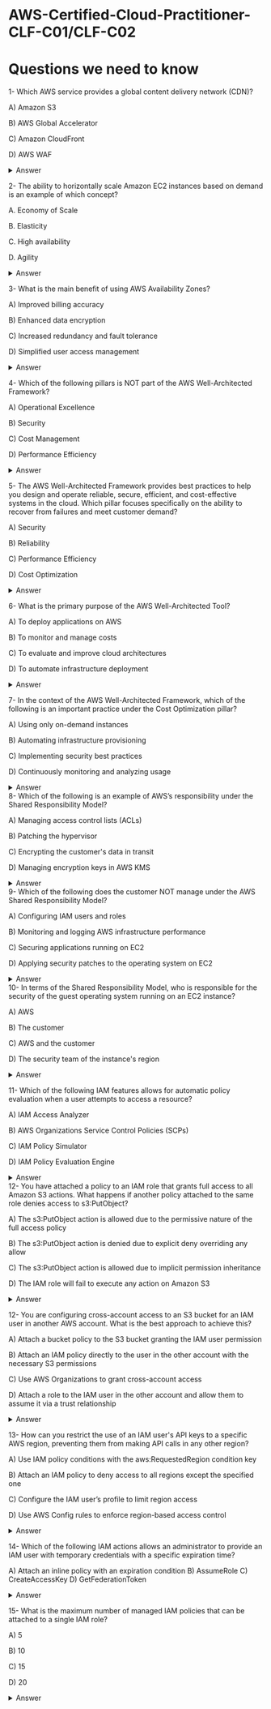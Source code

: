 # AWS-Certified-Cloud-Practitioner-CLF-C01/CLF-C02
# Questions we need to know

1- Which AWS service provides a global content delivery network (CDN)? 

A) Amazon S3

B) AWS Global Accelerator

C) Amazon CloudFront

D) AWS WAF
 <details markdown=1><summary markdown='span'>Answer</summary>
      Correct answer: C
    </details>

2- The ability to horizontally scale Amazon EC2 instances based on demand is an example of which concept?
  
A. Economy of Scale

B. Elasticity

C. High availability

D. Agility
 <details markdown=1><summary markdown='span'>Answer</summary>
      Correct answer: B
    </details>

3- What is the main benefit of using AWS Availability Zones?

A) Improved billing accuracy

B) Enhanced data encryption

C) Increased redundancy and fault tolerance

D) Simplified user access management
 <details markdown=1><summary markdown='span'>Answer</summary>
      Correct answer: C
    </details>

4- Which of the following pillars is NOT part of the AWS Well-Architected Framework?

A) Operational Excellence

B) Security

C) Cost Management

D) Performance Efficiency
 <details markdown=1><summary markdown='span'>Answer</summary>
      Correct answer: C
    </details>

5- The AWS Well-Architected Framework provides best practices to help you design and operate reliable, secure, efficient, and cost-effective systems in the cloud. Which pillar focuses specifically on the ability to recover from failures and meet customer demand?

A) Security

B) Reliability

C) Performance Efficiency

D) Cost Optimization
<details markdown=1><summary markdown='span'>Answer</summary>
      Correct answer: B
    </details>

6- What is the primary purpose of the AWS Well-Architected Tool?

A) To deploy applications on AWS

B) To monitor and manage costs

C) To evaluate and improve cloud architectures 

D) To automate infrastructure deployment
<details markdown=1><summary markdown='span'>Answer</summary>
      Correct answer: C
    </details>

7- In the context of the AWS Well-Architected Framework, which of the following is an important practice under the Cost Optimization pillar?

A) Using only on-demand instances

B) Automating infrastructure provisioning

C) Implementing security best practices

D) Continuously monitoring and analyzing usage 
<details markdown=1><summary markdown='span'>Answer</summary>
      Correct answer:D
    </details>
8- Which of the following is an example of AWS’s responsibility under the Shared Responsibility Model?

A) Managing access control lists (ACLs)

B) Patching the hypervisor

C) Encrypting the customer's data in transit

D) Managing encryption keys in AWS KMS
<details markdown=1><summary markdown='span'>Answer</summary>
      Correct answer:B
    </details>
 9-  Which of the following does the customer NOT manage under the AWS Shared Responsibility Model?

A) Configuring IAM users and roles

B) Monitoring and logging AWS infrastructure performance

C) Securing applications running on EC2

D) Applying security patches to the operating system on EC2
<details markdown=1><summary markdown='span'>Answer</summary>
      Correct answer:B
    </details>
 10- In terms of the Shared Responsibility Model, who is responsible for the security of the guest operating system running on an EC2 instance?

A) AWS

B) The customer

C) AWS and the customer

D) The security team of the instance's region
<details markdown=1><summary markdown='span'>Answer</summary>
      Correct answer:B
    </details>

11- Which of the following IAM features allows for automatic policy evaluation when a user attempts to access a resource?

A) IAM Access Analyzer

B) AWS Organizations Service Control Policies (SCPs)

C) IAM Policy Simulator

D) IAM Policy Evaluation Engine    
<details markdown=1><summary markdown='span'>Answer</summary>
      Correct answer:D
    </details>
12- You have attached a policy to an IAM role that grants full access to all Amazon S3 actions. What happens if another policy attached to the same role denies access to s3:PutObject?

A) The s3:PutObject action is allowed due to the permissive nature of the full access policy

B) The s3:PutObject action is denied due to explicit deny overriding any allow

C) The s3:PutObject action is allowed due to implicit permission inheritance

D) The IAM role will fail to execute any action on Amazon S3
<details markdown=1><summary markdown='span'>Answer</summary>
      Correct answer:B
    </details>

12- You are configuring cross-account access to an S3 bucket for an IAM user in another AWS account. What is the best approach to achieve this?

A) Attach a bucket policy to the S3 bucket granting the IAM user permission

B) Attach an IAM policy directly to the user in the other account with the necessary S3 permissions

C) Use AWS Organizations to grant cross-account access

D) Attach a role to the IAM user in the other account and allow them to assume it via a trust relationship
<details markdown=1><summary markdown='span'>Answer</summary>
      Correct answer:A
    </details>

13- How can you restrict the use of an IAM user's API keys to a specific AWS region, preventing them from making API calls in any other region?

A) Use IAM policy conditions with the aws:RequestedRegion condition key

B) Attach an IAM policy to deny access to all regions except the specified one

C) Configure the IAM user’s profile to limit region access

D) Use AWS Config rules to enforce region-based access control
<details markdown=1><summary markdown='span'>Answer</summary>
      Correct answer:A
    </details>
    
14- Which of the following IAM actions allows an administrator to provide an IAM user with temporary credentials with a specific expiration time?

A) Attach an inline policy with an expiration condition
B) AssumeRole
C) CreateAccessKey
D) GetFederationToken
<details markdown=1><summary markdown='span'>Answer</summary>
      Correct answer:B
    </details>

15- What is the maximum number of managed IAM policies that can be attached to a single IAM role?

A) 5

B) 10

C) 15

D) 20
<details markdown=1><summary markdown='span'>Answer</summary>
      Correct answer:B
    </details>








